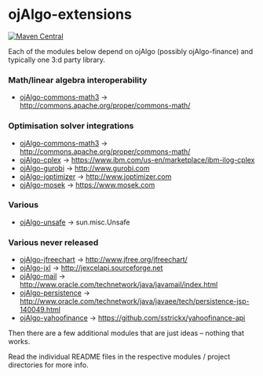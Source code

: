 # ojAlgo-extensions
[![Maven Central](https://maven-badges.herokuapp.com/maven-central/org.ojalgo/ojalgo-extensions/badge.svg)](https://maven-badges.herokuapp.com/maven-central/org.ojalgo/ojalgo-extensions/)


Each of the modules below depend on ojAlgo (possibly ojAlgo-finance) and typically one 3:d party library.

### Math/linear algebra interoperability

* [ojAlgo-commons-math3](https://github.com/optimatika/ojAlgo-extensions/tree/develop/ojAlgo-commons-math3) -> http://commons.apache.org/proper/commons-math/

### Optimisation solver integrations

* [ojAlgo-commons-math3](https://github.com/optimatika/ojAlgo-extensions/tree/develop/ojAlgo-commons-math3) -> http://commons.apache.org/proper/commons-math/
* [ojAlgo-cplex](https://github.com/optimatika/ojAlgo-extensions/tree/develop/ojAlgo-cplex) -> https://www.ibm.com/us-en/marketplace/ibm-ilog-cplex
* [ojAlgo-gurobi](https://github.com/optimatika/ojAlgo-extensions/tree/develop/ojAlgo-gurobi) -> http://www.gurobi.com
* [ojAlgo-joptimizer](https://github.com/optimatika/ojAlgo-extensions/tree/develop/ojAlgo-joptimizer) -> http://www.joptimizer.com
* [ojAlgo-mosek](https://github.com/optimatika/ojAlgo-extensions/tree/develop/ojAlgo-mosek) -> https://www.mosek.com

### Various

* [ojAlgo-unsafe](https://github.com/optimatika/ojAlgo-extensions/tree/develop/ojAlgo-unsafe) -> sun.misc.Unsafe

### Various never released

* [ojAlgo-jfreechart](https://github.com/optimatika/ojAlgo-extensions/tree/develop/ojAlgo-jfreechart) -> http://www.jfree.org/jfreechart/
* [ojAlgo-jxl](https://github.com/optimatika/ojAlgo-extensions/tree/develop/ojAlgo-jxl) -> http://jexcelapi.sourceforge.net
* [ojAlgo-mail](https://github.com/optimatika/ojAlgo-extensions/tree/develop/ojAlgo-mail) -> http://www.oracle.com/technetwork/java/javamail/index.html
* [ojAlgo-persistence](https://github.com/optimatika/ojAlgo-extensions/tree/develop/ojAlgo-persistence) -> http://www.oracle.com/technetwork/java/javaee/tech/persistence-jsp-140049.html
* [ojAlgo-yahoofinance](https://github.com/optimatika/ojAlgo-extensions/tree/develop/ojAlgo-yahoofinance) -> https://github.com/sstrickx/yahoofinance-api

Then there are a few additional modules that are just ideas – nothing that works.

Read the individual README files in the respective modules / project directories for more info.
